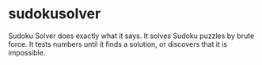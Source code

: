 sudokusolver
============

Sudoku Solver does exactly what it says. It solves Sudoku puzzles by brute force. It tests numbers until it finds a solution, or discovers that it is impossible.
